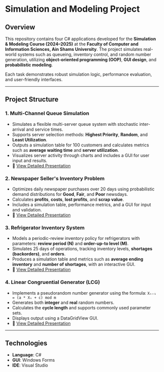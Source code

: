 # Simulation and Modeling Project

## Overview

This repository contains four C# applications developed for the **Simulation & Modeling Course (2024–2025)** at the **Faculty of Computer and Information Sciences, Ain Shams University**. The project simulates real-world systems such as queueing, inventory control, and random number generation, utilizing **object-oriented programming (OOP)**, **GUI design**, and **probabilistic modeling**.

Each task demonstrates robust simulation logic, performance evaluation, and user-friendly interfaces.

---

## Project Structure

### 1. Multi-Channel Queue Simulation

* Simulates a flexible multi-server queue system with stochastic inter-arrival and service times.
* Supports server selection methods: **Highest Priority**, **Random**, and **Least Utilization**.
* Outputs a simulation table for 100 customers and calculates metrics such as **average waiting time** and **server utilization**.
* Visualizes server activity through charts and includes a GUI for user input and results.
* 📄 [View Detailed Presentation](https://docs.google.com/presentation/d/1hkAIZTmPaCg_77f1CXxtu_TD0R8sslbb/edit?usp=drive_link&ouid=114294364593949962074&rtpof=true&sd=true)

### 2. Newspaper Seller's Inventory Problem

* Optimizes daily newspaper purchases over 20 days using probabilistic demand distributions for **Good**, **Fair**, and **Poor** newsdays.
* Calculates **profits**, **costs**, **lost profits**, and **scrap value**.
* Includes a simulation table, performance metrics, and a GUI for input and validation.
* 📄 [View Detailed Presentation](https://docs.google.com/presentation/d/10J15KxHyCcLFxBsF8ptdcnHJwI38R_hw/edit?usp=drive_link&ouid=114294364593949962074&rtpof=true&sd=true)

### 3. Refrigerator Inventory System

* Models a periodic-review inventory policy for refrigerators with parameters: **review period (N)** and **order-up-to level (M)**.
* Simulates 25 days of operations, tracking inventory levels, **shortages (backorders)**, and **orders**.
* Produces a simulation table and metrics such as **average ending inventory** and **number of shortages**, with an interactive GUI.
* 📄 [View Detailed Presentation](https://docs.google.com/presentation/d/10k2fOFkNVPrt1MK4cmUWjTYazrO9ZGDT/edit?usp=drive_link&ouid=114294364593949962074&rtpof=true&sd=true)

### 4. Linear Congruential Generator (LCG)

* Implements a pseudorandom number generator using the formula:
  `Xₙ₊₁ = (a * Xₙ + c) mod m`
* Generates both **integer** and **real** random numbers.
* Calculates the **cycle length** and supports commonly used parameter sets.
* Displays output using a DataGridView GUI.
* 📄 [View Detailed Presentation](https://docs.google.com/presentation/d/1LCAvDPevPU2-IeY-s3V1pasFPvPWrB5l/edit?usp=drive_link&ouid=114294364593949962074&rtpof=true&sd=true)

---

## Technologies

* **Language**: C#
* **GUI**: Windows Forms
* **IDE**: Visual Studio


